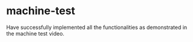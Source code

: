 # machine-test
Have successfully implemented all the functionalities as demonstrated in the machine test video.
